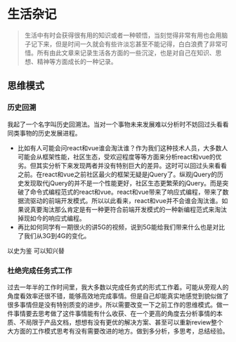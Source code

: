 # 生活杂记
> 生活中有时会获得很有用的知识或者一种顿悟，当刻觉得非常有用也会用脑子记下来，但是时间一久就会有些许淡忘甚至不能记得，白白浪费了非常可惜。所有由此文章来记录生活各方面的一些沉淀，也是对自己在知识、思想、精神等方面成长的一种记录。
## 思维模式
### 历史回溯
我起了一个名字叫历史回溯法。当对一个事物未来发展难以分析时不妨回过头看看同类事物的历史发展进程。
* 比如有人可能会问react和vue谁会淘汰谁？作为我们这种技术人员，大多数人可能会从框架性能，社区生态，受欢迎程度等等方面来分析react和vue的优劣。但其实分析下来发现两者并没有特别巨大的差异。这时可以回过头来看看之前。在react和vue之前社区最火的框架无疑是jQuery了。纵观jQuery的历史发现取代jQuery的并不是一个性能更好，社区生态更繁荣的jQuery。而是突破了命令式编程范式的react和vue。react和vue带来了响应式编程，带来了数据流驱动的前端开发模式。所以以此看来，react和vue并不会谁会淘汰谁。如果说真要淘汰那么肯定是有一种更符合前端开发模式的一种新编程范式来淘汰掉现如今的响应式编程。
* 再比如何同学有一期很火的讲5G的视频，说到5G能给我们带来什么也是对比了我们从3G到4G的变化。

以史为鉴 可以知兴替

### 杜绝完成任务式工作
过去一年半的工作时间里，我大多数以完成任务式的形式工作着。可能从旁观人的角度看效率还很不错，能够高效地完成事情。但是自己却能真实地感觉到貌似做了很多事情但是没有特别质变的进步。所以需要改变一下之前工作的思维模式。做一件事情要去思考做了这件事情能有什么收获、在一个更高的角度去分析事情的本质、不局限于产品文档，想想有没有更优的解决方案、甚至可以重新review整个大方面的工作模式思考有没有需要改进的地方。做到多分析，多思考，总结经验。